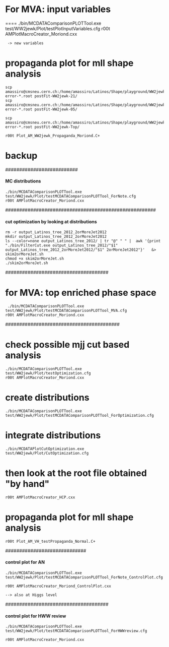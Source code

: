 
# For MVA: input variables #
====
    ./bin/MCDATAComparisonPLOTTool.exe test/WW2jewk/Plot/testPlotInputVariables.cfg
    r00t AMPlotMacroCreator_Moriond.cxx
    
     -> new variables

     



# propaganda plot for mll shape analysis
    
    scp amassiro@cmsneu.cern.ch:/home/amassiro/Latinos/Shape/playground/WW2jewkDFshapeTCHE21/postFit/WWewk-error-*.root postFit-WW2jewk-21/
    scp amassiro@cmsneu.cern.ch:/home/amassiro/Latinos/Shape/playground/WW2jewkDFshapeTCHE05/postFit/WWewk-error-*.root postFit-WW2jewk-05/
 
    scp amassiro@cmsneu.cern.ch:/home/amassiro/Latinos/Shape/playground/WW2jewkDFshapeTopEnriched/postFit/WWewk-error-*.root postFit-WW2jewk-Top/

    r00t Plot_AM_WW2jewk_Propaganda_Moriond.C+


     
     
     
     
     
     
     
     
     
     
     
     
     
     
     
     
backup
====


##########################
#### MC distributions ####


    ./bin/MCDATAComparisonPLOTTool.exe test/WW2jewk/Plot/testMCDATAComparisonPLOTTool_ForNote.cfg
    r00t AMPlotMacroCreator_Moriond.cxx


######################################################
#### cut optimization by looking at distributions ####



    rm -r output_Latinos_tree_2012_2orMoreJet2012
    mkdir output_Latinos_tree_2012_2orMoreJet2012
    ls --color=none output_Latinos_tree_2012/ | tr "@" " " |  awk '{print "./bin/FilterCut.exe output_Latinos_tree_2012/"$1" output_Latinos_tree_2012_2orMoreJet2012/"$1" 2orMoreJet2012"}'   &> skim2orMoreJet.sh
    chmod +x skim2orMoreJet.sh
    ./skim2orMoreJet.sh







#####################################
# for MVA: top enriched phase space #

     ./bin/MCDATAComparisonPLOTTool.exe test/WW2jewk/Plot/testMCDATAComparisonPLOTTool_MVA.cfg
    r00t AMPlotMacroCreator_Moriond.cxx





 
 
#########################################
# check possible mjj cut based analysis #

    ./bin/MCDATAComparisonPLOTTool.exe test/WW2jewk/Plot/testOptimization.cfg
    r00t AMPlotMacroCreator_Moriond.cxx








# create distributions

    ./bin/MCDATAComparisonPLOTTool.exe test/WW2jewk/Plot/testMCDATAComparisonPLOTTool_ForOptimization.cfg

# integrate distributions
    
    ./bin/MCDATAPlotCutOptimization.exe test/WW2jewk/Plot/CutOptimization.cfg 

# then look at the root file obtained "by hand"
    
    r00t AMPlotMacroCreator_HCP.cxx


# propaganda plot for mll shape analysis
    
    r00t Plot_AM_VH_testPropaganda_Normal.C+




#############################
#### control plot for AN ####


    ./bin/MCDATAComparisonPLOTTool.exe test/WW2jewk/Plot/testMCDATAComparisonPLOTTool_ForNote_ControlPlot.cfg

    r00t AMPlotMacroCreator_Moriond_ControlPlot.cxx

    --> also at Higgs level




#####################################
#### control plot for HWW review ####


    ./bin/MCDATAComparisonPLOTTool.exe test/WW2jewk/Plot/testMCDATAComparisonPLOTTool_ForHWWreview.cfg

    r00t AMPlotMacroCreator_Moriond.cxx














